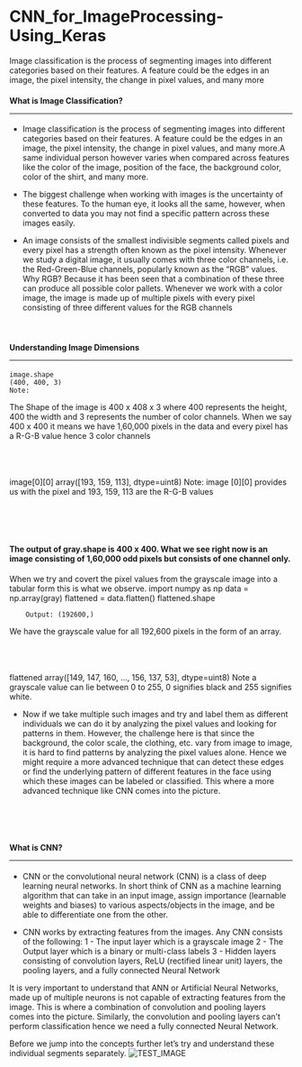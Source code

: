# CNN_for_ImageProcessing-Using_Keras
Image classification is the process of segmenting images into different categories based on their features. A feature could be the edges in an image, the pixel intensity, the change in pixel values, and many more

#### What is Image Classification?<hr>
* Image classification is the process of segmenting images into different categories based on their features. A feature could be the edges in an image, the pixel intensity, the change in pixel values, and many more.A same individual person however varies when compared across features like the color of the image, position of the face, the background color, color of the shirt, and many more. 
* The biggest challenge when working with images is the uncertainty of these features. To the human eye, it looks all the same, however, when converted to data you may not find a specific pattern across these images easily.

* An image consists of the smallest indivisible segments called pixels and every pixel has a strength often known as the pixel intensity. Whenever we study a digital image, it usually comes with three color channels, i.e. the Red-Green-Blue channels, popularly known as the “RGB” values. Why RGB? Because it has been seen that a combination of these three can produce all possible color pallets. Whenever we work with a color image, the image is made up of multiple pixels with every pixel consisting of three different values for the RGB channels
<br><br><br>
#### Understanding Image Dimensions<hr>
    image.shape
    (400, 400, 3)
    Note:

The Shape of the image is 400 x 408 x 3 where 400 represents the height, 400 the width and 3 represents the number of color channels. When we say 400 x 400 it means we have 1,60,000 pixels in the data and every pixel has a R-G-B value hence 3 color channels

<br><br><br>
    image[0][0]
    array([193, 159, 113], dtype=uint8)
    Note:
          image [0][0] provides us with the pixel and 193, 159, 113 are the R-G-B values
          
<br><br><br>        
#### The output of gray.shape is 400 x 400. What we see right now is an image consisting of 1,60,000 odd pixels but consists of one channel only.

When we try and covert the pixel values from the grayscale image into a tabular form this is what we observe.
    import numpy as np
    data = np.array(gray)
    flattened = data.flatten()
    flattened.shape

        Output: (192600,)
We have the grayscale value for all 192,600 pixels in the form of an array.

<br><br><br>
flattened
array([149, 147, 160, ..., 156, 137,  53], dtype=uint8)
Note a grayscale value can lie between 0 to 255, 0 signifies black and 255 signifies white.

* Now if we take multiple such images and try and label them as different individuals we can do it by analyzing the pixel values and looking for patterns in them. However, the challenge here is that since the background, the color scale, the clothing, etc. vary from image to image, it is hard to find patterns by analyzing the pixel values alone. Hence we might require a more advanced technique that can detect these edges or find the underlying pattern of different features in the face using which these images can be labeled or classified. This where a more advanced technique like CNN comes into the picture.

<br><br><br>
#### What is CNN?<hr>

* CNN or the convolutional neural network (CNN) is a class of deep learning neural networks. In short think of CNN as a machine learning algorithm that can take in an input image, assign importance (learnable weights and biases) to various aspects/objects in the image, and be able to differentiate one from the other.

* CNN works by extracting features from the images. Any CNN consists of the following:
  1 - The input layer which is a grayscale image
  2 - The Output layer which is a binary or multi-class labels
  3 - Hidden layers consisting of convolution layers, ReLU (rectified linear unit) layers, the pooling layers, and a fully connected Neural Network

It is very important to understand that ANN or Artificial Neural Networks, made up of multiple neurons is not capable of extracting features from the image. This is where a combination of convolution and pooling layers comes into the picture. Similarly, the convolution and pooling layers can’t perform classification hence we need a fully connected Neural Network.

Before we jump into the concepts further let’s try and understand these individual segments separately.
![TEST_IMAGE]('https://miro.medium.com/max/2000/0*BVil_XCudTACe0vD.jpeg')




